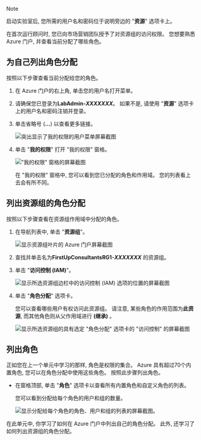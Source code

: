 > [!NOTE]
> 启动实验室后, 您所需的用户名和密码位于说明旁边的 "**资源**" 选项卡上。

在首次运行顾问时, 您已向市场营销团队授予了对资源组的访问权限。 您想要熟悉 Azure 门户, 并查看当前分配了哪些角色。

## <a name="list-role-assignments-for-yourself"></a>为自己列出角色分配

按照以下步骤查看当前分配给您的角色。

1. 在 Azure 门户的右上角, 单击您的用户名打开菜单。

1. 请确保您已登录为**LabAdmin-_XXXXXXX_**。 如果不是, 请使用 "**资源**" 选项卡上的用户名和密码注销并登录。

1. 单击省略号 (**...**) 以查看更多链接。

    ![突出显示了我的权限的用户菜单屏幕截图](../media/4-my-permissions-menu.png)

1. 单击 "**我的权限**" 打开 "我的权限" 窗格。

    !["我的权限" 窗格的屏幕截图](../media/4-my-permissions-pane.png)

    在 "我的权限" 窗格中, 您可以看到您已分配的角色和作用域。 您的列表看上去会有所不同。

## <a name="list-role-assignments-for-a-resource-group"></a>列出资源组的角色分配

按照以下步骤查看在资源组作用域中分配的角色。

1. 在导航列表中, 单击 "**资源组**"。

   ![显示资源组叶片的 Azure 门户屏幕截图](../media/4-resource-groups.png)

1. 查找并单击名为**FirstUpConsultantsRG1-_XXXXXXX_** 的资源组。

1. 单击 "**访问控制 (IAM)**"。

   ![显示所选资源组边栏中的访问控制 (IAM) 选项的位置的屏幕截图](../media/4-resource-group-access-control.png)

1. 单击 "**角色分配**" 选项卡。

    您可以查看哪些用户有权访问此资源组。 请注意, 某些角色的作用范围为**此资源**, 而其他角色则从父作用域进行 **(继承)** 。

   ![显示所选资源组的具有选定 "角色分配" 选项卡的 "访问控制" 的屏幕截图](../media/4-resource-group-role-assignment.png)

## <a name="list-roles"></a>列出角色

正如您在上一个单元中学习的那样, 角色是权限的集合。 Azure 具有超过70个内置角色, 您可以在角色分配中使用这些角色。 按照此步骤列出角色。

- 在窗格顶部, 单击 "**角色**" 选项卡以查看所有内置角色和自定义角色的列表。

   您可以看到分配给每个角色的用户和组的数量。

   ![显示分配给每个角色的角色、用户和组的列表的屏幕截图。](../media/4-roles-list.png)

在此单元中, 你学习了如何在 Azure 门户中列出自己的角色分配。 此外, 还学习了如何列出资源组的角色分配。